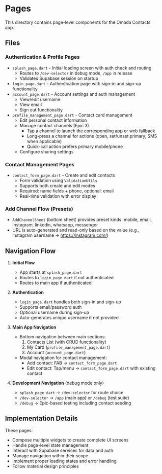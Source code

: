 # Pages

This directory contains page-level components for the Omada Contacts app.

## Files

### Authentication & Profile Pages
- `splash_page.dart` - Initial loading screen with auth check and routing
  - Routes to `/dev-selector` in debug mode, `/app` in release
  - Validates Supabase session on startup
- `login_page.dart` - Authentication page with sign-in and sign-up functionality
- `account_page.dart` - Account settings and auth management
  - View/edit username
  - View email
  - Sign out functionality
- `profile_management_page.dart` - Contact card management
  - Edit personal contact information
  - Manage contact channels (Epic 3)
    - Tap a channel to launch the corresponding app or web fallback
    - Long-press a channel for actions (open, set/unset primary, SMS when applicable)
    - Quick-call action prefers primary mobile/phone
  - Configure sharing settings

### Contact Management Pages
- `contact_form_page.dart` - Create and edit contacts
  - Form validation using `ValidationUtils`
  - Supports both create and edit modes
  - Required: name fields + phone, optional: email
  - Real-time validation with error display

### Add Channel Flow (Presets)
- `AddChannelSheet` (bottom sheet) provides preset kinds: mobile, email, instagram, linkedin, whatsapp, messenger
- URL is auto-generated and read-only based on the value (e.g., instagram username → https://instagram.com/<username>)

## Navigation Flow

1. **Initial Flow**
   - App starts at `splash_page.dart`
   - Routes to `login_page.dart` if not authenticated
   - Routes to main app if authenticated

2. **Authentication**
   - `login_page.dart` handles both sign-in and sign-up
   - Supports email/password auth
   - Optional username during sign-up
   - Auto-generates unique username if not provided

3. **Main App Navigation**
   - Bottom navigation between main sections:
     1. Contacts List (with CRUD functionality)
     2. My Card (`profile_management_page.dart`)
     3. Account (`account_page.dart`)
   - Modal navigation for contact management:
     - Add contact: FAB → `contact_form_page.dart`
     - Edit contact: Tap/menu → `contact_form_page.dart` with existing contact

4. **Development Navigation** (debug mode only)
   - `splash_page.dart` → `/dev-selector` for route choice
   - `/dev-selector` → `/app` (main app) or `/debug` (test suite)
   - `/debug` → Epic-based testing including contact seeding

## Implementation Details

These pages:
- Compose multiple widgets to create complete UI screens
- Handle page-level state management
- Interact with Supabase services for data and auth
- Manage navigation within their scope
- Implement proper loading states and error handling
- Follow material design principles